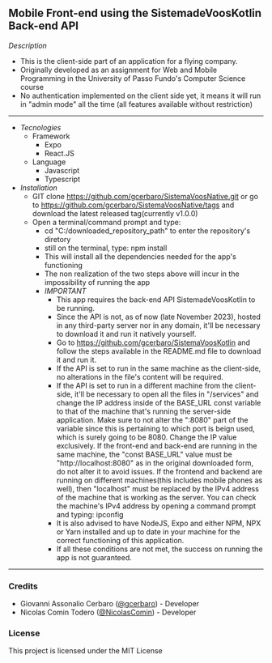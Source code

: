 ## Mobile Front-end using the SistemadeVoosKotlin Back-end API
*Description*
 - This is the client-side part of an application for a flying company.
 - Originally developed as an assignment for Web and Mobile Programming in the University of Passo Fundo's 
 Computer Science course
 - No authentication implemented on the client side yet, it means it will run in "admin mode" all the time (all features available without restriction)

---
 - *Tecnologies*
     - Framework
       - Expo
       - React.JS
     - Language
       - Javascript
       - Typescript
  - *Installation*
    - GIT clone https://github.com/gcerbaro/SistemaVoosNative.git or go to https://github.com/gcerbaro/SistemaVoosNative/tags and download the latest released tag(currently v1.0.0)
    - Open a terminal/command prompt and type:
      - cd "C:/downloaded_repository_path" to enter the repository's diretory
      - still on the terminal, type: npm install
      - This will install all the dependencies needed for the app's functioning
      - The non realization of the two steps above will incur in the impossibility of running the app
      - *IMPORTANT*
        - This app requires the back-end API SistemadeVoosKotlin to be running.
        - Since the API is not, as of now (late November 2023), hosted in any third-party server nor in any domain, it'll be necessary to download it and run it natively yourself.
        - Go to https://github.com/gcerbaro/SistemaVoosKotlin and follow the steps available in the README.md file to download it and run it.
        - If the API is set to run in the same machine as the client-side, no alterations in the file's content will be required.
        - If the API is set to run in a different machine from the client-side, it'll be necessary to open all the files in "/services" and change the IP address inside of the
          BASE_URL const variable to that of the machine that's running the server-side application. Make sure to not alter the ":8080" part of the variable since this is pertaining to
          which port is beign used, which is surely going to be 8080. Change the IP value exclusively. If the front-end and back-end are running in the same machine, the "const BASE_URL"
          value must be "http://localhost:8080" as in the original downloaded form, do not alter it to avoid issues. If the frontend and backend are running on different machines(this includes mobile phones as well), then "localhost" must be replaced by the IPv4 address of the machine that is working as the server. You can check the machine's IPv4 address by opening a command prompt and typing: ipconfig
        - It is also advised to have NodeJS, Expo and either NPM, NPX or Yarn installed and up to date in your machine for the correct functioning of this application.
        - If all these conditions are not met, the success on running the app is not guaranteed. 
---
### Credits

- Giovanni Assonalio Cerbaro ([@gcerbaro](https://github.com/gcerbaro)) - Developer
- Nicolas Comin Todero ([@NicolasComin](https://github.com/NicolasComin)) - Developer

### License
This project is licensed under the MIT License
